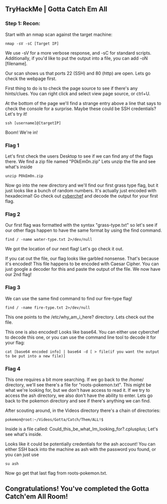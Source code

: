 ## TryHackMe | Gotta Catch Em All

### Step 1: Recon:

Start with an nmap scan against the target machine: 

```
nmap -sV -sC [Target IP]
```
We use -sV for a more verbose response, and -sC for standard scripts. Additionally, if you'd like to put the output into a file, you can add -oN [filename].

Our scan shows us that ports 22 (SSH) and 80 (http) are open. Lets go check the webpage first.

First thing to do is to check the page source to see if there's any hints/clues. You can right click and select view page source, or ctrl+U.

At the bottom of the page we'll find a strange entry above a line that says to check the console for a surprise. Maybe these could be SSH credentials? Let's try it!

```
ssh [username]@[targetIP]
```

Boom! We're in! 

### Flag 1

Let's first check the users Desktop to see if we can find any of the flags there. We find a zip file named "P0kEm0n.zip" Lets unzip the file and see what's inside

```
unzip P0kEm0n.zip
```
Now go into the new directory and we'll find our first grass type flag, but it just looks like a bunch of random numbers. It's actually just encoded with hexadecimal! Go check out [cyberchef](https://gchq.github.io/CyberChef/) and decode the output for your first flag.

### Flag 2

Our first flag was formatted with the syntax "grass-type.txt" so let's see if our other flags happen to have the same format by using the find command.

```
find / -name water-type.txt 2>/dev/null
```
We got the location of our next flag! Let's go check it out.

If you cat out the file, our flag looks like garbled nonsense. That's because it's encoded! This file happens to be encoded with Caesar Cipher. You can just google a decoder for this and paste the output of the file. We now have our 2nd flag!


### Flag 3

We can use the same find command to find our fire-type flag!

```
find / -name fire-type.txt 2>/dev/null
```

This one points to the /etc/why_am_i_here? directory. Lets check out the file.

This one is also encoded! Looks like base64. You can either use cyberchef to decode this one, or you can use the command line tool to decode it for your flag:

```
cat [base64 encoded info] | base64 -d [ > file(if you want the output to be put into a new file)]
```

### Flag 4

This one requires a bit more searching. If we go back to the /home/ directory, we'll see there's a file for "roots-pokemon.txt". This might be what we're looking for, but we don't have access to read it. If we try to access the ash directory, we also don't have the ability to enter. Lets go back to the pokemon directory and see if there's anything we can find. 

After scouting around, in the Videos directory there's a chain of directories:
```
pokemon@root:~/Videos/Gotta/Catch/Them/ALL!$ 
```
Inside is a file called: Could_this_be_what_Im_looking_for?.cplusplus; Let's see what's inside.

Looks like it could be potentially credentials for the ash account! You can either SSH back into the machine as ash with the password you found, or you can just use
```
su ash
```
Now go get that last flag from roots-pokemon.txt.

## Congratulations! You've completed the Gotta Catch'em All Room!

